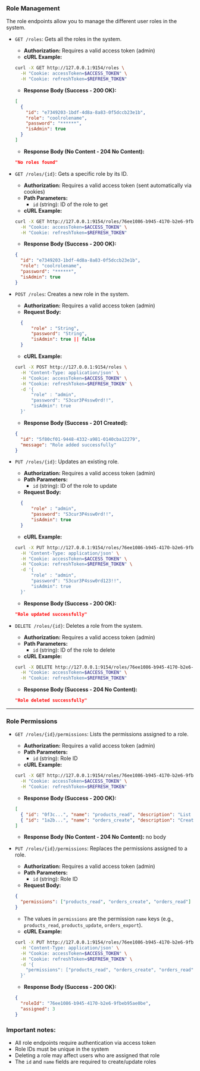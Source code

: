 ### Role Management

The role endpoints allow you to manage the different user roles in the system.

- `GET /roles`: Gets all the roles in the system.
  - **Authorization:** Requires a valid access token (admin)
  - **cURL Example:**
  ```bash
  curl -X GET http://127.0.0.1:9154/roles \
    -H "Cookie: accessToken=$ACCESS_TOKEN" \
    -H "Cookie: refreshToken=$REFRESH_TOKEN"
  ```
  - **Response Body (Success - 200 OK):**
  ```json
  [
    {
      "id": "e7349203-1bdf-4d8a-8a83-0f5dccb23e1b",
      "role": "coolrolename",
      "password": "******",
      "isAdmin": true
    }
  ]
  ```
  - **Response Body (No Content - 204 No Content):**
  ```json
  "No roles found"
  ```

- `GET /roles/{id}`: Gets a specific role by its ID.
  - **Authorization:** Requires a valid access token (sent automatically via cookies)
  - **Path Parameters:**
    - `id` (string): ID of the role to get
  - **cURL Example:**
  ```bash
  curl -X GET http://127.0.0.1:9154/roles/76ee1086-b945-4170-b2e6-9fbeb95ae0be \
    -H "Cookie: accessToken=$ACCESS_TOKEN" \
    -H "Cookie: refreshToken=$REFRESH_TOKEN"
  ```
  - **Response Body (Success - 200 OK):**
  ```json
  {
    "id": "e7349203-1bdf-4d8a-8a83-0f5dccb23e1b",
    "role": "coolrolename",
    "password": "******",
    "isAdmin": true
  }
  ```

- `POST /roles`: Creates a new role in the system.
  - **Authorization:** Requires a valid access token (admin)
  - **Request Body:**
  ```json
    {
        "role" : "String",
        "password": "String",
        "isAdmin": true || false
    }
  ```
  - **cURL Example:**
  ```bash
  curl -X POST http://127.0.0.1:9154/roles \
    -H 'Content-Type: application/json' \
    -H "Cookie: accessToken=$ACCESS_TOKEN" \
    -H "Cookie: refreshToken=$REFRESH_TOKEN" \
    -d '{ 
        "role" : "admin",
        "password": "S3cur3P4ssw0rd!!",
        "isAdmin": true
    }'
  ```
  - **Response Body (Success - 201 Created):**
  ```json
  {
    "id": "5f80cf01-9448-4332-a981-0140cba12279",
    "message": "Role added successfully"
  }
  ```

- `PUT /roles/{id}`: Updates an existing role.
  - **Authorization:** Requires a valid access token (admin)
  - **Path Parameters:**
    - `id` (string): ID of the role to update
  - **Request Body:**
  ```json
    {
        "role" : "admin",
        "password": "S3cur3P4ssw0rd!!",
        "isAdmin": true
    }
  ```
  - **cURL Example:**
  ```bash
  curl -X PUT http://127.0.0.1:9154/roles/76ee1086-b945-4170-b2e6-9fbeb95ae0be \
    -H 'Content-Type: application/json' \
    -H "Cookie: accessToken=$ACCESS_TOKEN" \
    -H "Cookie: refreshToken=$REFRESH_TOKEN" \
    -d '{ 
        "role" : "admin",
        "password": "S3cur3P4ssw0rd123!!",
        "isAdmin": true
    }'
  ```
  - **Response Body (Success - 200 OK):**
  ```json
  "Role updated successfully"
  ```

- `DELETE /roles/{id}`: Deletes a role from the system.
  - **Authorization:** Requires a valid access token (admin)
  - **Path Parameters:**
    - `id` (string): ID of the role to delete
  - **cURL Example:**
  ```bash
  curl -X DELETE http://127.0.0.1:9154/roles/76ee1086-b945-4170-b2e6-9fbeb95ae0be \
    -H "Cookie: accessToken=$ACCESS_TOKEN" \
    -H "Cookie: refreshToken=$REFRESH_TOKEN"
  ```
  - **Response Body (Success - 204 No Content):**
  ```json
  "Role deleted successfully"
  ```

---

### Role Permissions

- `GET /roles/{id}/permissions`: Lists the permissions assigned to a role.
  - **Authorization:** Requires a valid access token (admin)
  - **Path Parameters:**
    - `id` (string): Role ID
  - **cURL Example:**
  ```bash
  curl -X GET http://127.0.0.1:9154/roles/76ee1086-b945-4170-b2e6-9fbeb95ae0be/permissions \
    -H "Cookie: accessToken=$ACCESS_TOKEN" \
    -H "Cookie: refreshToken=$REFRESH_TOKEN"
  ```
  - **Response Body (Success - 200 OK):**
  ```json
  [
    { "id": "0f3c...", "name": "products_read", "description": "List and view products", "enabled": true },
    { "id": "1a2b...", "name": "orders_create", "description": "Create new orders", "enabled": true }
  ]
  ```
  - **Response Body (No Content - 204 No Content):** no body

- `PUT /roles/{id}/permissions`: Replaces the permissions assigned to a role.
  - **Authorization:** Requires a valid access token (admin)
  - **Path Parameters:**
    - `id` (string): Role ID
  - **Request Body:**
  ```json
  {
    "permissions": ["products_read", "orders_create", "orders_read"]
  }
  ```
  - The values in `permissions` are the permission `name` keys (e.g., `products_read`, `products_update`, `orders_export`).
  - **cURL Example:**
  ```bash
  curl -X PUT http://127.0.0.1:9154/roles/76ee1086-b945-4170-b2e6-9fbeb95ae0be/permissions \
    -H 'Content-Type: application/json' \
    -H "Cookie: accessToken=$ACCESS_TOKEN" \
    -H "Cookie: refreshToken=$REFRESH_TOKEN" \
    -d '{
      "permissions": ["products_read", "orders_create", "orders_read"]
    }'
  ```
  - **Response Body (Success - 200 OK):**
  ```json
  {
    "roleId": "76ee1086-b945-4170-b2e6-9fbeb95ae0be",
    "assigned": 3
  }
  ```

### Important notes:
- All role endpoints require authentication via access token
- Role IDs must be unique in the system
- Deleting a role may affect users who are assigned that role
- The `id` and `name` fields are required to create/update roles
